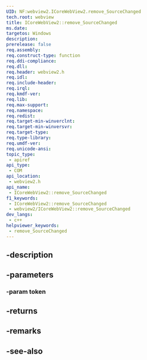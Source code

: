 ```yaml
---
UID: NF:webview2.ICoreWebView2.remove_SourceChanged
tech.root: webview
title: ICoreWebView2::remove_SourceChanged
ms.date: 
targetos: Windows
description: 
prerelease: false
req.assembly: 
req.construct-type: function
req.ddi-compliance: 
req.dll: 
req.header: webview2.h
req.idl: 
req.include-header: 
req.irql: 
req.kmdf-ver: 
req.lib: 
req.max-support: 
req.namespace: 
req.redist: 
req.target-min-winverclnt: 
req.target-min-winversvr: 
req.target-type: 
req.type-library: 
req.umdf-ver: 
req.unicode-ansi: 
topic_type:
 - apiref
api_type:
 - COM
api_location:
 - webview2.h
api_name:
 - ICoreWebView2::remove_SourceChanged
f1_keywords:
 - ICoreWebView2::remove_SourceChanged
 - webview2/ICoreWebView2::remove_SourceChanged
dev_langs:
 - c++
helpviewer_keywords:
 - remove_SourceChanged
---
```


## -description

## -parameters

### -param token

## -returns

## -remarks

## -see-also

